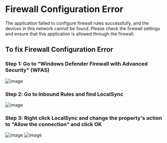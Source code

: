 # Firewall Configuration Error 
The application failed to configure firewall rules successfully, and the devices in this network cannot be found. Please check the firewall settings and ensure that this application is allowed through the firewall.

## To fix Firewall Configuration Error 
### Step 1: Go to "Windows Defender Firewall with Advanced Security" (WFAS)
![image](https://github.com/user-attachments/assets/9238ff60-0f02-4082-b64d-5289ace445f1)
### Step 2: Go to Inbound Rules and find LocalSync
![image](https://github.com/user-attachments/assets/45657733-af48-4813-b25e-0ae2e7457132)
### Step 3: Right click LocalSync and change the property's action to "Allow the connection" and click OK
![image](https://github.com/user-attachments/assets/b5c2faf4-088b-439c-997c-b2bc0f5d339f)
![image](https://github.com/user-attachments/assets/a4588416-9e61-45f0-b28c-59444784681a)
